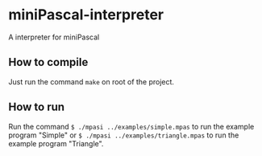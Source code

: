 # miniPascal-interpreter
A interpreter for miniPascal 

## How to compile 
Just run the command ```make``` on root of the project. 

## How to run 
Run the command ```$ ./mpasi ../examples/simple.mpas``` to run the example program "Simple" or ```$ ./mpasi ../examples/triangle.mpas``` to run the example program "Triangle". 
